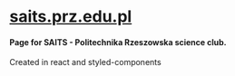 #  [saits.prz.edu.pl](https://saits.prz.edu.pl)

#### Page for SAITS - Politechnika Rzeszowska science club.

Created in react and styled-components
